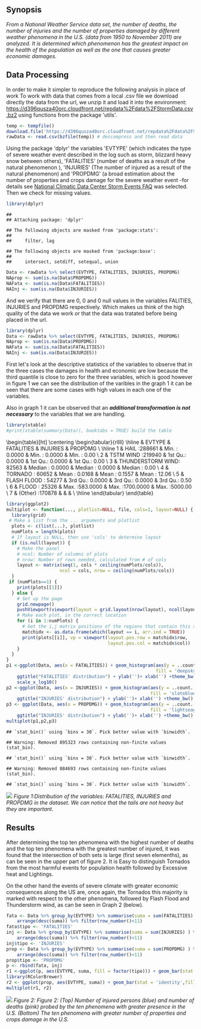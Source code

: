 Synopsis
--------

*From a National Weather Service data set, the number of deaths, the number of injuries and the number of properties damaged by different weather phenomena in the U.S. (data from 1950 to November 2011) are analyzed. It is determined which phenomenon has the greatest impact on the health of the population as well as the one that causes greater economic damages.*

Data Processing
---------------

In order to make it simpler to reproduce the following analysis in place of work To work with data that comes from a local .csv file we download directly the data from the url, we unzip it and load it into the environment: [https://d396qusza40orc.cloudfront.net/repdata%2Fdata%2FStormData.csv .bz2](https:%20//%20d396qusza40orc.%20Cloudfront.net/repdata%2Fdata%2FStormData.csv.bz2) using functions from the package 'utils'.

``` r
temp <- tempfile()
download.file('https://d396qusza40orc.cloudfront.net/repdata%2Fdata%2FStormData.csv.bz2',temp) # download data
rawData <- read.csv(bzfile(temp)) # descompress and then read data
```

Using the package 'dplyr' the variables 'EVTYPE' (which indicates the type of severe weather event described in the log such as storm, blizzard heavy snow between others), 'FATALITIES' (number of deaths as a result of the natural phenomenon ), 'INJURIES' (The number of injured as a result of the natural phenomenon) and 'PROPDMG' (a broad estimation about the number of properties and crops damage for the severe weather event -for details see [National Climatic Data Center Storm Events FAQ](https://d396qusza40orc.cloudfront.net/repdata%2Fpeer2_doc%2FNCDC%20Storm%20Events-FAQ%20Page.pdf) was selected. Then we check for missing values.

``` r
library(dplyr)
```

    ## 
    ## Attaching package: 'dplyr'

    ## The following objects are masked from 'package:stats':
    ## 
    ##     filter, lag

    ## The following objects are masked from 'package:base':
    ## 
    ##     intersect, setdiff, setequal, union

``` r
Data <- rawData %>% select(EVTYPE, FATALITIES, INJURIES, PROPDMG)
NAprop <- sum(is.na(Data$PROPDMG))
NAFata <- sum(is.na(Data$FATALITIES))
NAInj <- sum(is.na(Data$INJURIES))
```

And we verify that there are 0, 0 and 0 null values in the variables FALITIES, INJURIES and PROPDMG respectively. Which makes us think of the high quality of the data we work or that the data was tratated before being placed in the url.

``` r
library(dplyr)
Data <- rawData %>% select(EVTYPE, FATALITIES, INJURIES, PROPDMG)
NAprop <- sum(is.na(Data$PROPDMG))
NAFata <- sum(is.na(Data$FATALITIES))
NAInj <- sum(is.na(Data$INJURIES))
```

First let's look at the descriptive statistics of the variables to observe that in the three cases the damages in health and economic are low because the third quantile is close to zero for the three variables, which is good however in figure 1 we can see the distribution of the varibles in the graph 1 it can be seen that there are some cases with high values in each one of the variables.

Also in graph 1 it can be observed that an ***additional transformation is not necessary*** to the variables that we are handling.

``` r
library(xtable)
#print(xtable(summary(Data)), booktabs = TRUE) build the table 
```

\begin{table}[ht]
\centering
\begin{tabular}{rllll}
  \hline
 &               EVTYPE &   FATALITIES &    INJURIES &    PROPDMG \\ 
  \hline
1 & HAIL             :288661   & Min.   :  0.0000   & Min.   :   0.0000   & Min.   :   0.00   \\ 
  2 & TSTM WIND        :219940   & 1st Qu.:  0.0000   & 1st Qu.:   0.0000   & 1st Qu.:   0.00   \\ 
  3 & THUNDERSTORM WIND: 82563   & Median :  0.0000   & Median :   0.0000   & Median :   0.00   \\ 
  4 & TORNADO          : 60652   & Mean   :  0.0168   & Mean   :   0.1557   & Mean   :  12.06   \\ 
  5 & FLASH FLOOD      : 54277   & 3rd Qu.:  0.0000   & 3rd Qu.:   0.0000   & 3rd Qu.:   0.50   \\ 
  6 & FLOOD            : 25326   & Max.   :583.0000   & Max.   :1700.0000   & Max.   :5000.00   \\ 
  7 & (Other)          :170878   &  &  &  \\ 
   \hline
\end{tabular}
\end{table}
``` r
library(ggplot2)
multiplot <- function(..., plotlist=NULL, file, cols=1, layout=NULL) {
  library(grid)
 # Make a list from the ... arguments and plotlist
  plots <- c(list(...), plotlist)
  numPlots = length(plots)
  # If layout is NULL, then use 'cols' to determine layout
  if (is.null(layout)) {
    # Make the panel
    # ncol: Number of columns of plots
    # nrow: Number of rows needed, calculated from # of cols
    layout <- matrix(seq(1, cols * ceiling(numPlots/cols)),
                    ncol = cols, nrow = ceiling(numPlots/cols))
  }
 if (numPlots==1) {
    print(plots[[1]])
  } else {
    # Set up the page
    grid.newpage()
    pushViewport(viewport(layout = grid.layout(nrow(layout), ncol(layout))))
    # Make each plot, in the correct location
    for (i in 1:numPlots) {
      # Get the i,j matrix positions of the regions that contain this subplot
      matchidx <- as.data.frame(which(layout == i, arr.ind = TRUE))
      print(plots[[i]], vp = viewport(layout.pos.row = matchidx$row,
                                      layout.pos.col = matchidx$col))
    }
  }
}
p1 <-ggplot(Data, aes(x = FATALITIES)) + geom_histogram(aes(y = ..count../sum(..count..)), 
                                                        fill = 'deepskyblue2') +
    ggtitle("FATALITIES' distribution") + ylab('')+ xlab('') +theme_bw() +
    scale_x_log10()
p2 <-ggplot(Data, aes(x = INJURIES)) + geom_histogram(aes(y = ..count../sum(..count..)), 
                                                      fill = 'slateblue') + 
    ggtitle("INJURIES' distribution") + ylab('')+ xlab('') +theme_bw() + scale_x_log10()
p3 <- ggplot(Data, aes(x = PROPDMG)) + geom_histogram(aes(y = ..count../sum(..count..)),
                                                      fill = 'lightseagreen') +
    ggtitle("INJURIES' distribution") + ylab('')+ xlab('') +theme_bw() + scale_x_sqrt()
multiplot(p1,p2,p3)
```

    ## `stat_bin()` using `bins = 30`. Pick better value with `binwidth`.

    ## Warning: Removed 895323 rows containing non-finite values (stat_bin).

    ## `stat_bin()` using `bins = 30`. Pick better value with `binwidth`.

    ## Warning: Removed 884693 rows containing non-finite values (stat_bin).

    ## `stat_bin()` using `bins = 30`. Pick better value with `binwidth`.

![](entregableFinal_files/figure-markdown_github/distroGeneral-1.png)
*Figure 1:Distribution of the variables: FATALITIES, INJURIES and PROPDMG in the dataset. We can notice that the tails are not heavy but they are important.*

Results
-------

After determining the top ten phenomena with the highest number of deaths and the top ten phenomena with the greatest number of injured, it was found that the intersection of both sets is large (first seven elemenths), as can be seen in the upper part of figure 2. It is Easy to distinguish Tornados from the most harmful events for population health followed by Excessive heat and Lightings.

On the other hand the events of severe climate with greater economic consequences along the US are, once again, the Tornados this majority is marked with respect to the other phenomena, followed by Flash Flood and Thunderstorm wind, as can be seen in Graph 2 (below).

``` r
fata <- Data %>% group_by(EVTYPE) %>% summarise(suma = sum(FATALITIES) ) %>%
    arrange(desc(suma)) %>% filter(row_number()<11)
fata$tipo <- 'FATALITIES'
inj <- Data %>% group_by(EVTYPE) %>% summarise(suma = sum(INJURIES) ) %>%
    arrange(desc(suma)) %>% filter(row_number()<11)
inj$tipo <- 'INJURIES'
prop <- Data %>% group_by(EVTYPE) %>% summarise(suma = sum(PROPDMG) ) %>%
    arrange(desc(suma)) %>% filter(row_number()<11)
prop$tipo <- 'PROPDMG' 
p <- rbind(fata, inj)
r1 <-ggplot(p, aes(EVTYPE, suma, fill = factor(tipo))) + geom_bar(stat = 'identity') + ylab('')+  xlab('') +theme_bw()+guides(fill=guide_legend(title=NULL)) + ggtitle('Damage to health (top 10)') #http://www.cookbook-r.com/Graphs/Legends_(ggplot2)/
library(RColorBrewer)
r2 <- ggplot(prop, aes(EVTYPE, suma)) + geom_bar(stat = 'identity',fill = brewer.pal(dim(prop)[1], "Set3")) + ylab('') + xlab('') + theme_bw() +  ggtitle('Economic damage (top 10)') 
multiplot(r1, r2)
```

![](entregableFinal_files/figure-markdown_github/mayores-1.png)
*Figure 2: Figure 2: (Top) Number of injured persons (blue) and number of deaths (pink) probed by the ten phenomena with greater presence in the U.S. (Bottom) The ten phenomena with greater number of properties and crops damage in the U.S.*